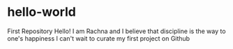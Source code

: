# hello-world
First Repository
Hello! 
I am Rachna and I believe that discipline is the way to one's happiness
I can't wait to curate my first project on Github
